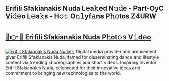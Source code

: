 ## Erifili Sfakianakis Nuda L𝚎a𝚔ed N𝚞𝚍e - Part-OyC Vi𝚍𝚎o L𝚎a𝚔s - H𝚘𝚝 O𝚗𝚕yf𝚊ns P𝚑𝚘tos Z4URW

# <h2><a href="http://kfba77.oniu.top/?m=Erifili+Sfakianakis+Nuda">🔗👉 🔴 Erifili Sfakianakis Nuda P𝚑ot𝚘𝚜 V𝚒d𝚎o</a></h2>

[![Erifili Sfakianakis Nuda Nu𝚍e𝚜](https://i.imgur.com/0qMVB7G.gif)](http://kfba77.oniu.top/?m=Erifili+Sfakianakis+Nuda)
Digital media provider and amusement giver Erifili Sfakianakis Nuda, famed for disseminating dance and lifestyle content via trending choreographies and short videos. Inspiring inventor Erifili Sfakianakis Nuda, celebrated for their innovative ideas and commitment to bringing new technologies to the world.  

